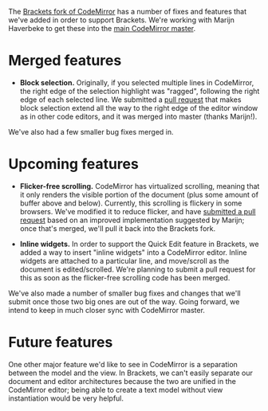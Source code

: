The [Brackets fork of CodeMirror](http://github.com/adobe/CodeMirror2) has a number of fixes and features that we've added in order to support Brackets. We're working with Marijn Haverbeke to get these into the [main CodeMirror master](http://github.com/marijnh/CodeMirror2). 

Merged features
===============

* **Block selection.** Originally, if you selected multiple lines in CodeMirror, the right edge of the selection highlight was "ragged", following the right edge of each selected line. We submitted a [pull request](https://github.com/marijnh/CodeMirror2/pull/322) that makes block selection extend all the way to the right edge of the editor window as in other code editors, and it was merged into master (thanks Marijn!).

We've also had a few smaller bug fixes merged in.

Upcoming features
=================

* **Flicker-free scrolling.** CodeMirror has virtualized scrolling, meaning that it only renders the visible portion of the document (plus some amount of buffer above and below). Currently, this scrolling is flickery in some browsers. We've modified it to reduce flicker, and have [submitted a pull request](https://github.com/marijnh/CodeMirror2/pull/495) based on an improved implementation suggested by Marijn; once that's merged, we'll pull it back into the Brackets fork.

* **Inline widgets.** In order to support the Quick Edit feature in Brackets, we added a way to insert "inline widgets" into a CodeMirror editor. Inline widgets are attached to a particular line, and move/scroll as the document is edited/scrolled. We're planning to submit a pull request for this as soon as the flicker-free scrolling code has been merged.

We've also made a number of smaller bug fixes and changes that we'll submit once those two big ones are out of the way. Going forward, we intend to keep in much closer sync with CodeMirror master.

Future features
===============

One other major feature we'd like to see in CodeMirror is a separation between the model and the view. In Brackets, we can't easily separate our document and editor architectures because the two are unified in the CodeMirror editor; being able to create a text model without view instantiation would be very helpful.
